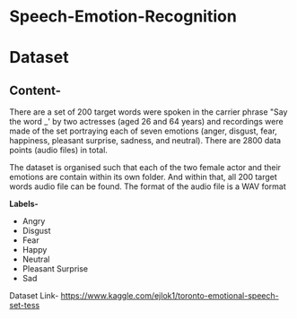 # Speech-Emotion-Recognition

# Dataset
## Content-
There are a set of 200 target words were spoken in the carrier phrase "Say the word _' by two actresses (aged 26 and 64 years) and recordings were made of the set portraying each of seven emotions (anger, disgust, fear, happiness, pleasant surprise, sadness, and neutral). There are 2800 data points (audio files) in total.

The dataset is organised such that each of the two female actor and their emotions are contain within its own folder. And within that, all 200 target words audio file can be found. The format of the audio file is a WAV format

**Labels-**
* Angry
* Disgust
* Fear
* Happy
* Neutral
* Pleasant Surprise
* Sad

Dataset Link- https://www.kaggle.com/ejlok1/toronto-emotional-speech-set-tess
